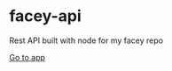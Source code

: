 # facey-api
Rest API built with node for my facey repo

<p><a href="https://evening-coast-14574.herokuapp.com/">Go to app</a></p>
